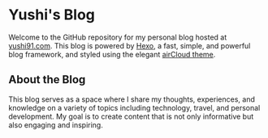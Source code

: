 # Yushi's Blog

Welcome to the GitHub repository for my personal blog hosted at [yushi91.com](https://yushi91.com/). This blog is powered by [Hexo](https://hexo.io/), a fast, simple, and powerful blog framework, and styled using the elegant [airCloud theme](https://github.com/aircloud/hexo-theme-aircloud).

## About the Blog

This blog serves as a space where I share my thoughts, experiences, and knowledge on a variety of topics including technology, travel, and personal development. My goal is to create content that is not only informative but also engaging and inspiring.

